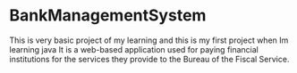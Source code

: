 # BankManagementSystem
This is very basic project of my learning and this is my first project when Im learning java 
It is a web-based application used for paying financial institutions for the services they provide to the Bureau of the Fiscal Service.
